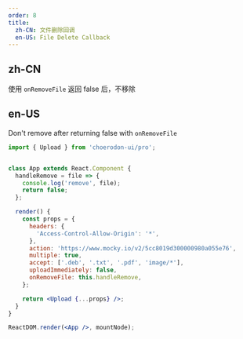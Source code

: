 ```yaml
---
order: 8
title:
  zh-CN: 文件删除回调
  en-US: File Delete Callback
---
```


## zh-CN

使用 `onRemoveFile` 返回 false 后，不移除

## en-US

Don't remove after returning false with `onRemoveFile`

```jsx
import { Upload } from 'choerodon-ui/pro';


class App extends React.Component {
  handleRemove = file => {
    console.log('remove', file);
    return false;
  };

  render() {
    const props = {
      headers: {
        'Access-Control-Allow-Origin': '*',
      },
      action: 'https://www.mocky.io/v2/5cc8019d300000980a055e76',
      multiple: true,
      accept: ['.deb', '.txt', '.pdf', 'image/*'],
      uploadImmediately: false,
      onRemoveFile: this.handleRemove,
    };

    return <Upload {...props} />;
  }
}

ReactDOM.render(<App />, mountNode);
```
